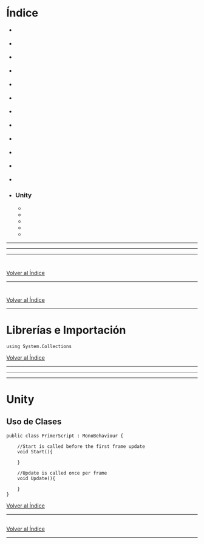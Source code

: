 # Índice

- []()
- []()
- []()
- []()
- []()
- []()
- []()
- []()
- []()
- []()
- []()
- []()
- []()

    ### Unity

    - []()
    - []()
    - []()
    - []()
    - []()

---
---
---

#



[Volver al Índice](#índice)

---

#



[Volver al Índice](#índice)

---

# Librerías e Importación

```
using System.Collections
```

[Volver al Índice](#índice)


---
---
---

# Unity

## Uso de Clases

```
public class PrimerScript : MonoBehaviour {

    //Start is called before the first frame update
    void Start(){

    }

    //Update is called once per frame
    void Update(){

    }
}
```


[Volver al Índice](#índice)

---

##



[Volver al Índice](#índice)

---

